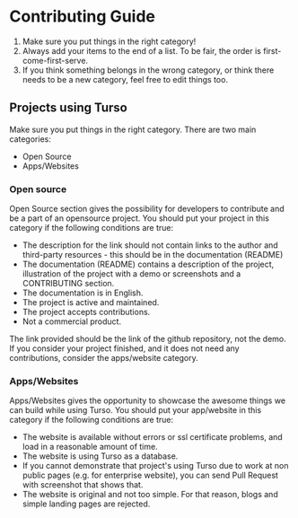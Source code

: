 # Contributing Guide

1. Make sure you put things in the right category!
2. Always add your items to the end of a list. To be fair, the order is first-come-first-serve.
3. If you think something belongs in the wrong category, or think there needs to be a new category, feel free to edit things too.

## Projects using Turso

Make sure you put things in the right category. There are two main categories:

- Open Source
- Apps/Websites

### Open source

Open Source section gives the possibility for developers to contribute and be a part of an opensource project.
You should put your project in this category if the following conditions are true:

- The description for the link should not contain links to the author and third-party resources - this should be in the documentation (README)
- The documentation (README) contains a description of the project, illustration of the project with a demo or screenshots and a CONTRIBUTING section.
- The documentation is in English.
- The project is active and maintained.
- The project accepts contributions.
- Not a commercial product.

The link provided should be the link of the github repository, not the demo.
If you consider your project finished, and it does not need any contributions, consider the apps/website category.

### Apps/Websites

Apps/Websites gives the opportunity to showcase the awesome things we can build while using Turso.
You should put your app/website in this category if the following conditions are true:

- The website is available without errors or ssl certificate problems, and load in a reasonable amount of time.
- The website is using Turso as a database.
- If you cannot demonstrate that project's using Turso due to work at non public pages (e.g. for enterprise website), you can send Pull Request with screenshot that shows that.
- The website is original and not too simple. For that reason, blogs and simple landing pages are rejected.
